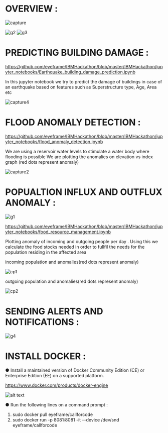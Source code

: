 # OVERVIEW :
![capture](https://user-images.githubusercontent.com/37112252/46212400-8112e080-c353-11e8-9e5b-1a63c131a34a.PNG)

![g2](https://user-images.githubusercontent.com/43675125/46228485-d8c74100-c37f-11e8-8b0f-5e49cfee6294.gif)
![g3](https://user-images.githubusercontent.com/43675125/46228686-7884cf00-c380-11e8-8c29-9265cea11211.gif)
# PREDICTING BUILDING DAMAGE :
https://github.com/eyeframe/IBMHackathon/blob/master/IBMHackathon/jupyter_notebooks/Earthquake_building_damage_prediction.ipynb

In this jupyter notebook we try to predict the damage of buildings in case of an earthquake based on features 
such as Superstructure type, Age, Area etc 

![capture4](https://user-images.githubusercontent.com/37112252/46212956-ed421400-c354-11e8-879b-996803914ff0.PNG)
# FLOOD ANOMALY DETECTION :
https://github.com/eyeframe/IBMHackathon/blob/master/IBMHackathon/jupyter_notebooks/flood_anomaly_detection.ipynb

We are using a reservoir water levels to stimulate a water body where flooding is possible
We are plotting the anomalies on elevation vs index graph (red dots represent anomaly)

![capture2](https://user-images.githubusercontent.com/37112252/46212409-8839ee80-c353-11e8-9a10-7353061730aa.PNG)
# POPUALTION INFLUX AND OUTFLUX ANOMALY :
![g1](https://user-images.githubusercontent.com/43675125/46228358-78d09a80-c37f-11e8-93fe-1a5c91bf6580.gif)

https://github.com/eyeframe/IBMHackathon/blob/master/IBMHackathon/jupyter_notebooks/food_resource_management.ipynb

Plotting anomaly of incoming and outgoing people per day .
Using this we calculate the food stocks needed in order to fullfil the needs for the population residing in the 
affected area

incoming population and anomalies(red dots represent anomaly)

![cp1](https://user-images.githubusercontent.com/43675125/46225003-9d277980-c375-11e8-9ce9-54632807c22b.PNG)

outgoing population and anomalies(red dots represent anomaly)

![cp2](https://user-images.githubusercontent.com/43675125/46225046-b4666700-c375-11e8-9446-92686aa15755.PNG)
# SENDING ALERTS AND NOTIFICATIONS :

![g4](https://user-images.githubusercontent.com/43675125/46228744-b681f300-c380-11e8-993f-a60aeba5b676.gif)
# INSTALL DOCKER :
●	Install a maintained version of Docker Community Edition (CE) or Enterprise Edition (EE) on a supported platform.

https://www.docker.com/products/docker-engine

![alt text](https://s3-torquehhvm-wpengine.netdna-ssl.com/uploads/2016/08/docker-version.png)

●	Run the following lines on a command prompt : 

1.	sudo docker pull eyeframe/callforcode
2.	sudo docker run -p 8081:8081 -it --device /dev/snd  eyeframe/callforcode
